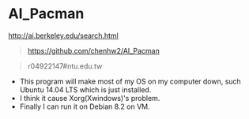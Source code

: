 # AI_Pacman
http://ai.berkeley.edu/search.html

> https://github.com/chenhw2/AI_Pacman

> r04922147#ntu.edu.tw

- This program will make most of my OS on my computer down, such Ubuntu 14.04 LTS which is just installed.
- I think it cause Xorg(Xwindows)'s problem.
- Finally I can run it on Debian 8.2 on VM.
